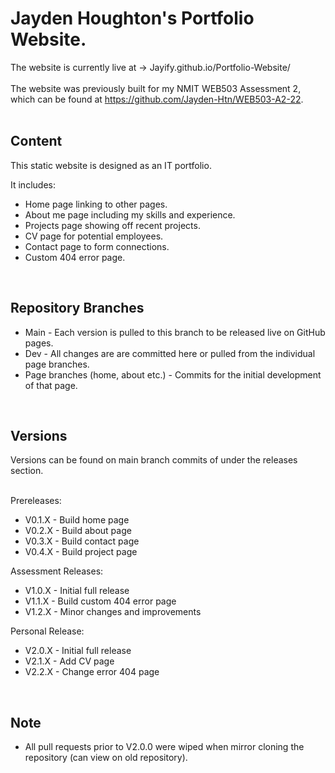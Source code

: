 # Jayden Houghton's Portfolio Website.

The website is currently live at -> Jayify.github.io/Portfolio-Website/
<br><br>
The website was previously built for my NMIT WEB503 Assessment 2, which can be found at https://github.com/Jayden-Htn/WEB503-A2-22.
<br><br>


## Content
This static website is designed as an IT portfolio.
<br>

It includes:
<ul>
  <li>Home page linking to other pages.</li>
  <li>About me page including my skills and experience.</li>
  <li>Projects page showing off recent projects.</li>
  <li>CV page for potential employees.</li>
  <li>Contact page to form connections.</li>
  <li>Custom 404 error page.</li>
</ul>
<br>


## Repository Branches

<ul>
  <li>Main - Each version is pulled to this branch to be released live on GitHub pages.</li>
  <li>Dev - All changes are are committed here or pulled from the individual page branches.</li>
  <li>Page branches (home, about etc.) - Commits for the initial development of that page.</li>
</ul>
<br>


## Versions
Versions can be found on main branch commits of under the releases section.
<br><br>

Prereleases:
<ul>
  <li>V0.1.X - Build home page</li>
  <li>V0.2.X - Build about page</li>
  <li>V0.3.X - Build contact page</li>
  <li>V0.4.X - Build project page</li>
 </ul>
 
Assessment Releases:
<ul>
  <li>V1.0.X - Initial full release</li>
  <li>V1.1.X - Build custom 404 error page</li>
  <li>V1.2.X - Minor changes and improvements</li>
</ul>

Personal Release:
<ul>
  <li>V2.0.X - Initial full release</li>
  <li>V2.1.X - Add CV page</li>
  <li>V2.2.X - Change error 404 page</li>
</ul>
<br>

## Note
<ul>
  <li>All pull requests prior to V2.0.0 were wiped when mirror cloning the repository (can view on old repository).</li>
</ul>
